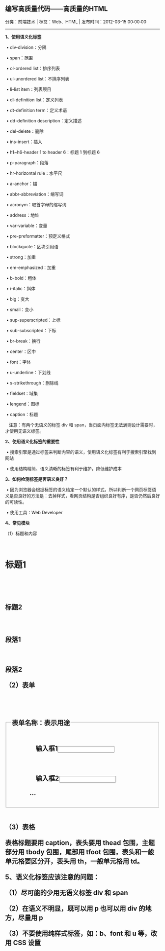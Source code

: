## 编写高质量代码——高质量的HTML

分类：前端技术 | 标签：Web、HTML | 发布时间：2012-03-15 00:00:00

___

**1、使用语义化标签**

 • div-division：分隔

 • span：范围

 • ol-ordered list：排序列表

 • ul-unordered list：不排序列表

 • li-list item：列表项目

 • dl-definition list：定义列表

 • dt-definition term：定义术语

 • dd-definition description：定义描述

 • del-delete：删除

 • ins-insert：插入

 • h1\~h6-header 1 to header 6：标题 1 到标题 6

 • p-paragraph：段落

 • hr-horizontal rule：水平尺

 • a-anchor：锚

 • abbr-abbreviation：缩写词

 • acronym：取首字母的缩写词

 • address：地址

 • var-variable：变量

 • pre-preformatter：预定义格式

 • blockquote：区块引用语

 • strong：加重

 • em-emphasized：加重

 • b-bold：粗体

 • i-italic：斜体

 • big：变大

 • small：变小

 • sup-superscripted：上标

 • sub-subscripted：下标

 • br-break：换行

 • center：区中

 • font：字体

 • u-underline：下划线

 • s-strikethrough：删除线

 • fieldset：域集

 • lengend：图标

 • caption：标题

   注意：有两个无语义的标签 div 和
span，当页面内标签无法满则设计需要时，才使用无语义标签。


**2、使用语义化标签的重要性**

 •
搜索引擎是通过标签来判断内容的语义，使用语义化标签有利于搜索引擎找到网站

 • 使用结构精简、语义清晰的标签有利于维护，降低维护成本


**3、如何检测标签是否语义良好？**

 •
因为浏览器会根据标签的语义给定一个默认的样式，所以判断一个网页标签语义是否良好的方法是：去掉样式，看网页结构是否组织良好有序，是否仍然后良好的可读性。

 • 使用工具：Web Developer


**4、常见模块**

（1）标题和内容

    <h1>标题1<h1>

    <h2>标题2<h2>

    <p>段落1</p>

    <p>段落2</p>

（2）表单

    <form>
        <fieldset>
            <legend>表单名称：表示用途</legend>
            <p>
                <label for="input1">输入框1</label><input type="text" id="input1"/>
            <p>
            <p>
                <label for="input2">输入框2</label><input type="text" id="input2"/>
            <p>
            ...
		</fieldset>
    </form>

（3）表格

表格标题要用 caption，表头要用 thead 包围，主题部分用 tbody
包围，尾部用 tfoot 包围，表头和一般单元格要区分开，表头用 th，一般单元格用
td。


**5、语义化标签应该注意的问题：**

（1）尽可能的少用无语义标签 div 和 span

（2）在语义不明显，既可以用 p 也可以用 div 的地方，尽量用 p

（3）不要使用纯样式标签，如：b、font 和 u 等，改用 CSS 设置
